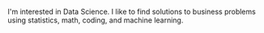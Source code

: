 I'm interested in Data Science. I like to find solutions to business problems using statistics, math, coding, and machine learning. 
